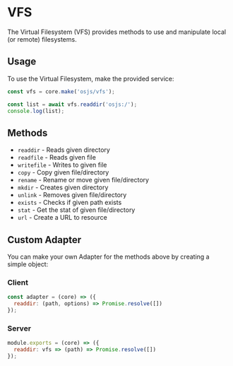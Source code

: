 # VFS

The Virtual Filesystem (VFS) provides methods to use and manipulate local (or remote) filesystems.

## Usage

To use the Virtual Filesystem, make the provided service:

```javascript
const vfs = core.make('osjs/vfs');

const list = await vfs.readdir('osjs:/');
console.log(list);
```

## Methods

* `readdir` - Reads given directory
* `readfile` - Reads given file
* `writefile` - Writes to given file
* `copy` - Copy given file/directory
* `rename` - Rename or move given file/directory
* `mkdir` - Creates given directory
* `unlink` - Removes given file/directory
* `exists` - Checks if given path exists
* `stat` - Get the stat of given file/directory
* `url` - Create a URL to resource

## Custom Adapter

You can make your own Adapter for the methods above by creating a simple object:

### Client

```javascript
const adapter = (core) => ({
  readdir: (path, options) => Promise.resolve([])
});
```

### Server

```javascript
module.exports = (core) => ({
  readdir: vfs => (path) => Promise.resolve([])
});
```
